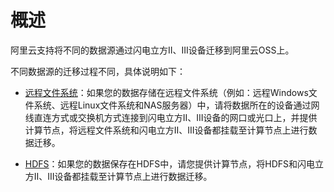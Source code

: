 概述 
=======================

阿里云支持将不同的数据源通过闪电立方II、III设备迁移到阿里云OSS上。

不同数据源的迁移过程不同，具体说明如下：

* [远程文件系统](/cn.zh-CN/离线迁移教程（闪电立方II、III型）/迁移实施/创建源数据地址/远程文件系统.md)：如果您的数据存储在远程文件系统（例如：远程Windows文件系统、远程Linux文件系统和NAS服务器）中，请将数据所在的设备通过网线直连方式或交换机方式连接到闪电立方II、III设备的网口或光口上，并提供计算节点，将远程文件系统和闪电立方II、III设备都挂载至计算节点上进行数据迁移。

  

* [HDFS](/cn.zh-CN/离线迁移教程（闪电立方II、III型）/迁移实施/创建源数据地址/HDFS.md)：如果您的数据保存在HDFS中，请您提供计算节点，将HDFS和闪电立方II、III设备都挂载至计算节点上进行数据迁移。

  




